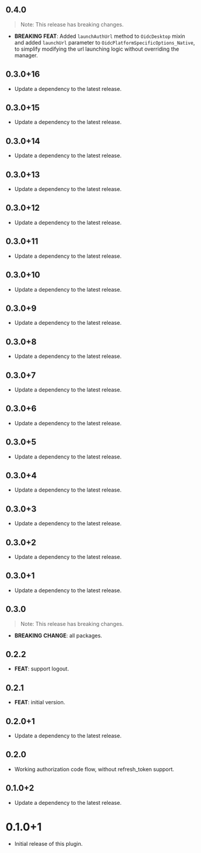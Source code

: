 ## 0.4.0

> Note: This release has breaking changes.

- **BREAKING** **FEAT**: Added `launchAuthUrl` method to `OidcDesktop` mixin and added `launchUrl` parameter to `OidcPlatformSpecificOptions_Native`, to simplify modifying the url launching logic without overriding the manager.

## 0.3.0+16

 - Update a dependency to the latest release.

## 0.3.0+15

 - Update a dependency to the latest release.

## 0.3.0+14

 - Update a dependency to the latest release.

## 0.3.0+13

 - Update a dependency to the latest release.

## 0.3.0+12

 - Update a dependency to the latest release.

## 0.3.0+11

 - Update a dependency to the latest release.

## 0.3.0+10

 - Update a dependency to the latest release.

## 0.3.0+9

 - Update a dependency to the latest release.

## 0.3.0+8

 - Update a dependency to the latest release.

## 0.3.0+7

 - Update a dependency to the latest release.

## 0.3.0+6

 - Update a dependency to the latest release.

## 0.3.0+5

 - Update a dependency to the latest release.

## 0.3.0+4

 - Update a dependency to the latest release.

## 0.3.0+3

 - Update a dependency to the latest release.

## 0.3.0+2

 - Update a dependency to the latest release.

## 0.3.0+1

 - Update a dependency to the latest release.

## 0.3.0

> Note: This release has breaking changes.

 - **BREAKING** **CHANGE**: all packages.

## 0.2.2

 - **FEAT**: support logout.

## 0.2.1

 - **FEAT**: initial version.

## 0.2.0+1

 - Update a dependency to the latest release.

## 0.2.0

 - Working authorization code flow, without refresh_token support.

## 0.1.0+2

 - Update a dependency to the latest release.

# 0.1.0+1

- Initial release of this plugin.